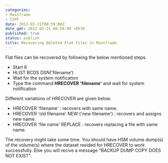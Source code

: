 ```yaml
---
categories:
- Mainframe
- ISPF
date: 2012-03-21T08:59:00Z
date_gmt: 2012-03-21 08:59:00 +0530
published: true
status: publish
title: Recovering Deleted Flat Files in Mainframe
---
```


Flat files can be recovered by following the below mentioned steps.

- Start 6
- HLIST BCDS DSN('filename')
- Wait for the system notification
- Type the command **HRECOVER 'filename'** and wait for system notification

Different variations of HRECOVER are given below.

- HRECOVER 'filename' : recovers with same name.
- HRECOVER 'old filename' NEW ('new filename') : recovers and assigns new name.
- HRECOVER 'file name' REPLACE : recovers replacing a file with same name.

The recovery might take some time. You should have HSM volume dump(s) of the volume(s) where the dataset resided for HRECOVER to work successfully. Else you will recive a message "BACKUP DUMP COPY DOES NOT EXIST".
